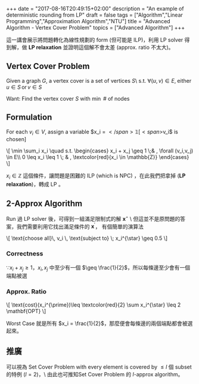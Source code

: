 +++
date =  "2017-08-16T20:49:15+02:00"
description = "An example of deterministic rounding from LP"
draft = false
tags = ["Algorithm","Linear Programming","Approximation Algorithm","NTU"]
title =  "Advanced Algorithm - Vertex Cover Problem"
topics = ["Advanced Algorithm"]
+++

這一講會展示將問題轉化為線性規劃的 form (但可能是 ILP)，利用 LP solver 得到解，做 **LP relaxation** 並證明這個解不會太差 (approx. ratio 不太大)。

<!--more-->

## Vertex Cover Problem

Given a graph <span>$G$</span>, a vertex cover is a set of vertices <span>$S$</span>\\
s.t. <span>$\forall (u,v) \in E, \; \text{either} \, u \in S \, \text{or} \, v \in S$</span>

Want: Find the vertex cover <span>$S$</span> with <span>$\min$</span> # of nodes

## Formulation

For each <span>$v_i \in V$</span>, assign a variable <span>$x_i = $</span>𝟙[<span>$v_i$</span> is chosen]

<div>
\[
\min \sum_i x_i \quad s.t. \begin{cases}
 x_i  + x_j \geq 1 \;& , \forall (v_i,v_j) \in E\\
0  \leq x_i \leq 1 \; & , \textcolor{red}{x_i \in \mathbb{Z}}
\end{cases}
\]
</div>

<span>$x_i \in \mathbb{Z}$</span> 這個條件，讓問題是困難的 ILP (which is NPC) ，在此我們把拿掉 (**LP relaxation**)，轉成 LP 。

## 2-Approx Algorithm
Run 過 LP solver 後，可得到一組滿足限制式的解 <span>$\mathbf{x}^{\star}$</span>
\\
但這並不是原問題的答案，我們需要利用它找出滿足條件的 <span>$\mathbf{x}^{\prime}$</span>，
有個簡單的演算法

<div>
\[
\text{choose all}\, v_i \, \text{subject to} \; x_i^{\star} \geq 0.5
\]
</div>

### Correctness

<span>$\because x_i + x_j \geq 1$</span>，<span>$x_i, x_j$</span> 中至少有一個
<span>$\geq \frac{1}{2}$</span>，所以每條邊至少會有一個端點被選

### Approx. Ratio

<div>
\[
\text{cost}(x_i^{\prime})\leq \textcolor{red}{2} \sum x_i^{\star} \leq 2 \mathbf{OPT}
\]
</div>

Worst Case 就是所有 <span>$x_i = \frac{1}{2}$</span>，那麼便會每條邊的兩個端點都會被選起來。

## 推廣
可以視為 Set Cover Problem with every element is covered by <span>$\leq l$</span> 個 subset 的特例 (<span>$l = 2$</span>)，\\
由此也可推知Set Cover Problem 的 <span>$l$</span>-approx algorithm。
